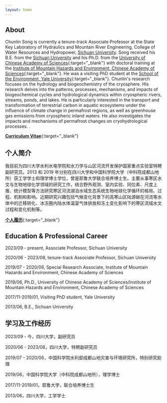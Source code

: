 ```yaml
---
layout: home
---
```


## About

Chunlin Song is currently a tenure-track Associate Professor at the State Key Laboratory of Hydraulics and Mountain River Engineering, College of Water Resources and Hydropower, [Sichuan University](http://en.scu.edu.cn/). Song received his B.E. from the [Sichuan University](http://en.scu.edu.cn/) and his Ph.D. from the [University of Chinese Academy of Sciences](http://english.ucas.ac.cn/){:target="_blank"} with doctoral training at the [Institute of Mountain Hazards and Environment, Chinese Academy of Sciences](http://english.imde.cas.cn/){:target="_blank"}. He was a visiting PhD student at the [School of the Environment, Yale University](https://environment.yale.edu/){:target="_blank"}. Chunlin's research focuses on the hydrology and biogeochemistry of the cryosphere. His research delves into the patterns, processes, mechanisms, and impacts of biogeochemical cycles and hydrological dynamics within cryospheric rivers, streams, ponds, and lakes. He is particularly interested in the transport and transformation of terrestrial carbon in aquatic ecosystems under the influence of climate change in permafrost regions, as well as greenhouse gas emissions from cryospheric inland waters. He also investigates the impacts and mechanisms of permafrost changes on cryohydrological processes. .

[**Curriculum Vitae**](http://songchunlin.net/files/others/songchunlin_cv.pdf){:target="_blank"}

## 个人简介

我目前为四川大学水利水电学院和水力学与山区河流开发保护国家重点实验室特聘副研究员。2013 和 2019 年分别在四川大学和中国科学院大学（中科院成都山地所）获工学学士和理学博士学位，曾是耶鲁大学联合培养博士生。主要从事寒区水文与生物地球化学领域的研究工作，结合野外观测、室内实验、同位素、尺度上推、统计模型等方法研究寒区河流湖泊水域生态系统生物地球化学循环的格局、过程、机制和影响。近期研究兴趣包括气候变化背景下的高寒山区陆源碳在河流等水体中的迁移转化、冰冻圈内陆水体温室气体排放和冻土变化影响下的寒区流域水文过程和变化机制等。

[**个人履历**](https://skhl.scu.edu.cn/dwjs1/fg/scl.htm){:target="_blank"}

## Education & Professional Career

2023/09 - present, Associate Professor, Sichuan University

2020/06 - 2023/08, tenure-track Associate Professor, Sichuan University

2019/07 - 2020/06, Special Research Associate, Institute of Mountain Hazards and Environment, Chinese Academy of Sciences

2019/06, Ph.D., University of Chinese Academy of Sciences/Institute of Mountain Hazards and Environment, Chinese Academy of Sciences

2017/11-2019/01, Visiting PhD student, Yale University

2013/06, B.E., Sichuan University


## 学习及工作经历
2023/09 - 今，四川大学，副研究员

2020/06 - 2023/08，四川大学，特聘副研究员

2019/07 - 2020/06，中国科学院水利部成都山地灾害与环境研究所，特别研究助理

2019/06，中国科学院大学（中科院成都山地所），理学博士

2017/11-2019/01，耶鲁大学，联合培养博士生

2013/06，四川大学，工学学士